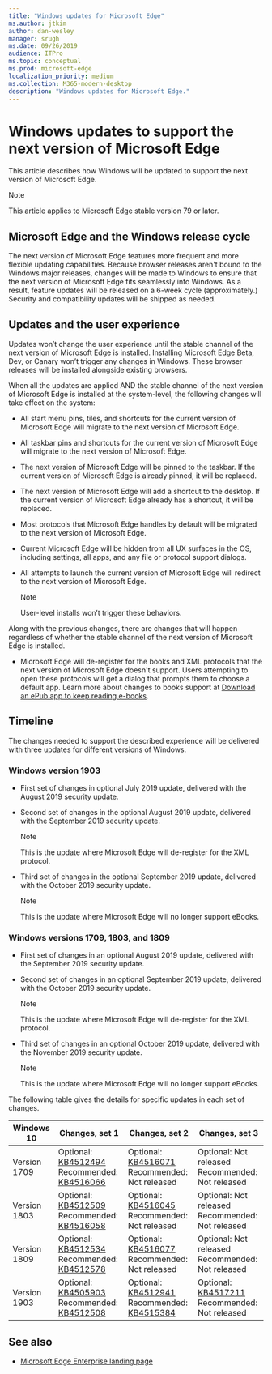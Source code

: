 ```yaml
---
title: "Windows updates for Microsoft Edge"
ms.author: jtkim
author: dan-wesley
manager: srugh
ms.date: 09/26/2019
audience: ITPro
ms.topic: conceptual
ms.prod: microsoft-edge
localization_priority: medium
ms.collection: M365-modern-desktop
description: "Windows updates for Microsoft Edge."
---
```


# Windows updates to support the next version of Microsoft Edge

This article describes how Windows will be updated to support the next version of Microsoft Edge.

> [!NOTE]
> This article applies to Microsoft Edge stable version 79 or later.

## Microsoft Edge and the Windows release cycle

The next version of Microsoft Edge features more frequent and more flexible updating capabilities. Because browser releases aren't bound to the Windows major releases, changes will be made to Windows to ensure that the next version of Microsoft Edge fits seamlessly into Windows. As a result, feature updates will be released on a 6-week cycle (approximately.) Security and compatibility updates will be shipped as needed.

## Updates and the user experience

Updates won’t change the user experience until the stable channel of the next version of Microsoft Edge is installed. Installing Microsoft Edge Beta, Dev, or Canary won’t trigger any changes in Windows. These browser releases will be installed alongside existing browsers.

When all the updates are applied AND the stable channel of the next version of Microsoft Edge is installed at the system-level, the following changes will take effect on the system:

- All start menu pins, tiles, and shortcuts for the current version of Microsoft Edge will migrate to the next version of Microsoft Edge.
- All taskbar pins and shortcuts for the current version of Microsoft Edge will migrate to the next version of Microsoft Edge.
- The next version of Microsoft Edge will be pinned to the taskbar. If the current version of Microsoft Edge is already pinned, it will be replaced.
- The next version of Microsoft Edge will add a shortcut to the desktop. If the current version of Microsoft Edge already has a shortcut, it will be replaced.
- Most protocols that Microsoft Edge handles by default will be migrated to the next version of Microsoft Edge.
- Current Microsoft Edge will be hidden from all UX surfaces in the OS, including settings, all apps, and any file or protocol support dialogs.
- All attempts to launch the current version of Microsoft Edge will redirect to the next version of Microsoft Edge.

  > [!NOTE]
  > User-level installs won’t trigger these behaviors.

Along with the previous changes, there are changes that will happen regardless of whether the stable channel of the next version of Microsoft Edge is installed.

- Microsoft Edge will de-register for the books and XML protocols that the next version of Microsoft Edge doesn't support. Users attempting to open these protocols will get a dialog that prompts them to choose a default app. Learn more about changes to books support at [Download an ePub app to keep reading e-books](https://nam06.safelinks.protection.outlook.com/?url=https%3A%2F%2Fsupport.microsoft.com%2Fhelp%2F4517840&data=02%7C01%7Cv-danwes%40microsoft.com%7Cc9f8571b880549c30fcf08d72be5eaf9%7C72f988bf86f141af91ab2d7cd011db47%7C1%7C0%7C637026138803983526&sdata=qtb3DvVZQ6H%2FFXnBievkl%2B%2BngAQXwl340PcH8kRc3y4%3D&reserved=0).

## Timeline

The changes needed to support the described experience will be delivered with three updates for different versions of Windows.

### Windows version 1903

- First set of changes in optional July 2019 update, delivered with the August 2019 security update.
- Second set of changes in the optional August 2019 update, delivered with the September 2019 security update.

  > [!NOTE]
  > This is the update where Microsoft Edge will de-register for the XML protocol.

- Third set of changes in the optional September 2019 update, delivered with the October 2019 security update.

  > [!NOTE]
  > This is the update where Microsoft Edge will no longer support eBooks.

### Windows versions 1709, 1803, and 1809

- First set of changes in an optional August 2019 update, delivered with the September 2019 security update.
- Second set of changes in an optional September 2019 update, delivered with the October 2019 security update.

  > [!NOTE]
  > This is the update where Microsoft Edge will de-register for the XML protocol.

- Third set of changes in an optional October 2019 update, delivered with the November 2019 security update.

  > [!NOTE]
  > This is the update where Microsoft Edge will no longer support eBooks.

The following table gives the details for specific updates in each set of changes.

|Windows 10 |Changes, set 1  |Changes, set 2  |Changes, set 3  |
|---------|---------|---------|---------|
|Version 1709     |Optional: [KB4512494](https://support.microsoft.com/help/4512494)<br/>Recommended: [KB4516066](https://support.microsoft.com/help/4516066)         |Optional: [KB4516071](https://support.microsoft.com/help/4516071)<br/>Recommended: Not released         |Optional: Not released<br/>Recommended: Not released         |
|Version 1803     |Optional: [KB4512509](https://support.microsoft.com/help/4512509)<br/>Recommended: [KB4516058](https://support.microsoft.com/help/4516058)         |Optional: [KB4516045](https://support.microsoft.com/help/4516045)<br/>Recommended: Not released         |Optional: Not released<br/>Recommended: Not released         |
|Version 1809     |Optional: [KB4512534](https://support.microsoft.com/help/4512534)<br/>Recommended: [KB4512578](https://support.microsoft.com/help/4512578)         |Optional: [KB4516077](https://support.microsoft.com/help/4516077)<br/>Recommended: Not released         |Optional: Not released<br/>Recommended: Not released         |
|Version 1903     |Optional: [KB4505903](https://support.microsoft.com/help/4505903/windows-10-update-kb4505903)<br/>Recommended: [KB4512508](https://support.microsoft.com/help/4512508/windows-10-update-kb4512508)         |Optional: [KB4512941](https://support.microsoft.com/help/4512941) <br/>Recommended: [KB4515384](https://support.microsoft.com/help/4515384)         |Optional: [KB4517211](https://support.microsoft.com/help/4517211)<br/>Recommended: Not released         |

## See also

- [Microsoft Edge Enterprise landing page](https://aka.ms/EdgeEnterprise)
